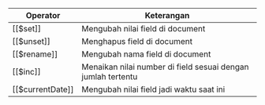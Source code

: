 | Operator | Keterangan |
| --- | ------------- |
| [[$set]] | Mengubah nilai field di document |
| [[$unset]] | Menghapus field di document |
| [[$rename]] | Mengubah nama field di document |
| [[$inc]] | Menaikan nilai number di field sesuai dengan jumlah tertentu |
| [[$currentDate]] | Mengubah nilai field jadi waktu saat ini |
